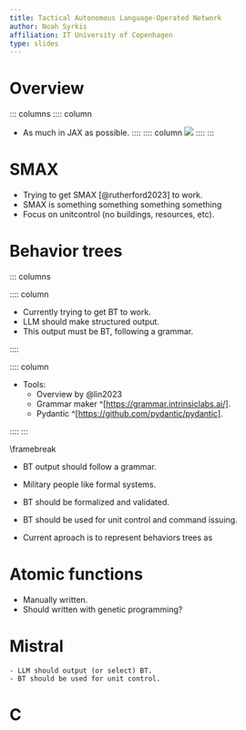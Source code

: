 ```yaml
---
title: Tactical Autonomous Language-Operated Network
author: Noah Syrkis
affiliation: IT University of Copenhagen
type: slides
---
```


# Overview

::: columns
:::: column
- As much in JAX as possible.
::::
:::: column
![](tmp.jpg)
::::
:::

# SMAX

- Trying to get SMAX [@rutherford2023] to work.
- SMAX is something something something something
- Focus on unitcontrol (no buildings, resources, etc).

# Behavior trees

::: columns

:::: column

- Currently trying to get BT to work.
- LLM should make structured output.
- This output must be BT, following a grammar.

::::

:::: column

- Tools:
    - Overview by @lin2023
    - Grammar maker ^[https://grammar.intrinsiclabs.ai/].
    - Pydantic ^[https://github.com/pydantic/pydantic].

::::
:::

\framebreak

- BT output should follow a grammar.
- Military people like formal systems.
- BT should be formalized and validated.
- BT should be used for unit control and command issuing.

- Current aproach is to represent behaviors trees as

# Atomic functions

- Manually written.
- Should written with genetic programming?

# Mistral

    - LLM should output (or select) BT.
    - BT should be used for unit control.

# C

